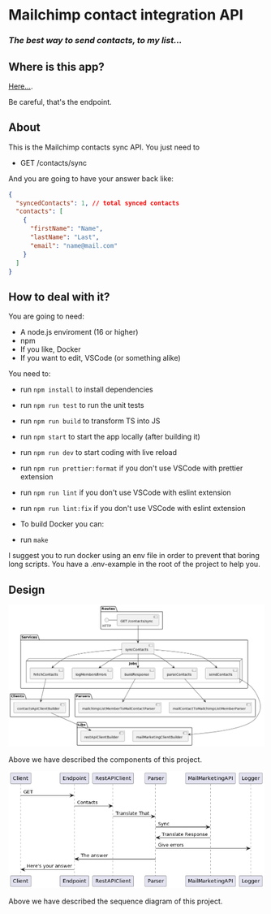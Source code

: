 # Mailchimp contact integration API

### _The best way to send contacts, to my list..._

## Where is this app?

[Here...](https://mailchimp-contact-integration.herokuapp.com/contacts/sync).

Be careful, that's the endpoint.

## About

This is the Mailchimp contacts sync API.
You just need to

- GET /contacts/sync

And you are going to have your answer back like:

```json
{
  "syncedContacts": 1, // total synced contacts
  "contacts": [
    {
      "firstName": "Name",
      "lastName": "Last",
      "email": "name@mail.com"
    }
  ]
}
```

## How to deal with it?

You are going to need:

- A node.js enviroment (16 or higher)
- npm
- If you like, Docker
- If you want to edit, VSCode (or something alike)

You need to:

- run `npm install` to install dependencies
- run `npm run test` to run the unit tests
- run `npm run build` to transform TS into JS
- run `npm start` to start the app locally (after building it)
- run `npm run dev` to start coding with live reload
- run `npm run prettier:format` if you don't use VSCode with prettier extension
- run `npm run lint` if you don't use VSCode with eslint extension
- run `npm run lint:fix` if you don't use VSCode with eslint extension
- To build Docker you can:

- run `make`

I suggest you to run docker using an env file in order to prevent that boring long scripts. You have a .env-example in the root of the project to help you.

## Design

![Components](design/component-diagram.png 'Components Diagram')

Above we have described the components of this project.

![Sequence](design/sequence-diagram.png 'Sequence Diagram')

Above we have described the sequence diagram of this project.
